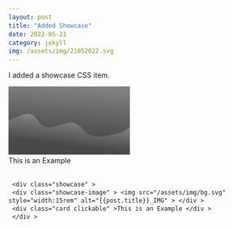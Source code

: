 ```yaml
---
layout: post
title: "Added Showcase"
date: 2022-05-21
category: jekyll
img: /assets/img/21052022.svg
---
```

I added a showcase CSS item.
<div class="showcase">
<div class="showcase-image"><img src="/assets/img/bg.svg" style="width:15rem" alt="{{post.title}}_IMG"></div>
<div class="card clickable">This is an Example</div>
</div>

<pre>
<code>
 &lt;div class="showcase" &gt;
 &lt;div class="showcase-image" &gt; &lt;img src="/assets/img/bg.svg" style="width:15rem" alt="{{post.title}}_IMG" &gt; &lt;/div &gt;
 &lt;div class="card clickable" &gt;This is an Example &lt;/div &gt;
 &lt;/div &gt;
</code>
</pre>